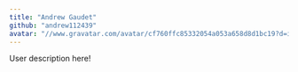 ```yaml
---
title: "Andrew Gaudet"
github: "andrew112439"
avatar: "//www.gravatar.com/avatar/cf760ffc85332054a053a658d8d1bc19?d=identicon"
---
```


User description here!
